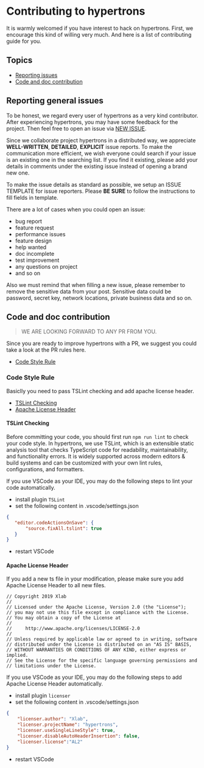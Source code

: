 # Contributing to hypertrons

It is warmly welcomed if you have interest to hack on hypertrons. First, we encourage this kind of willing very much. And here is a list of contributing guide for you.

## Topics

* [Reporting issues](#reporting-general-issues)
* [Code and doc contribution](#code-and-doc-contribution)

## Reporting general issues

To be honest, we regard every user of hypertrons as a very kind contributor. After experiencing hypertrons, you may have some feedback for the project. Then feel free to open an issue via [NEW ISSUE]('').

Since we collaborate project hypertrons in a distributed way, we appreciate **WELL-WRITTEN**, **DETAILED**, **EXPLICIT** issue reports. To make the communication more efficient, we wish everyone could search if your issue is an existing one in the searching list. If you find it existing, please add your details in comments under the existing issue instead of opening a brand new one.

To make the issue details as standard as possible, we setup an ISSUE TEMPLATE for issue reporters. Please **BE SURE** to follow the instructions to fill fields in template.

There are a lot of cases when you could open an issue:

* bug report
* feature request
* performance issues
* feature design
* help wanted
* doc incomplete
* test improvement
* any questions on project
* and so on

Also we must remind that when filling a new issue, please remember to remove the sensitive data from your post. Sensitive data could be password, secret key, network locations, private business data and so on.

## Code and doc contribution

> WE ARE LOOKING FORWARD TO ANY PR FROM YOU.

Since you are ready to improve hypertrons with a PR, we suggest you could take a look at the PR rules here.

* [Code Style Rule](#code-style-rule)

### Code Style Rule

Basiclly you need to pass TSLint checking and add apache license header.

* [TSLint Checking](#tslint-checking)
* [Apache License Header](#apache-license-header)

#### TSLint Checking

Before committing your code, you should first run `npm run lint` to check your code style. In hypertrons, we use TSLint, which is an extensible static analysis tool that checks TypeScript code for readability, maintainability, and functionality errors. It is widely supported across modern editors & build systems and can be customized with your own lint rules, configurations, and formatters.

If you use VSCode as your IDE, you may do the following steps to lint your code automatically.
* install plugin `TSLint`
* set the following content in .vscode/settings.json
``` json
{
   "editor.codeActionsOnSave": {
       "source.fixAll.tslint": true
   }
}
```
* restart VSCode

#### Apache License Header

If you add a new ts file in your modification, please make sure you add Apache License Header to all new files.
``` text
// Copyright 2019 Xlab
//
// Licensed under the Apache License, Version 2.0 (the "License");
// you may not use this file except in compliance with the License.
// You may obtain a copy of the License at
//
//     http://www.apache.org/licenses/LICENSE-2.0
//
// Unless required by applicable law or agreed to in writing, software
// distributed under the License is distributed on an "AS IS" BASIS,
// WITHOUT WARRANTIES OR CONDITIONS OF ANY KIND, either express or implied.
// See the License for the specific language governing permissions and
// limitations under the License.
```

If you use VSCode as your IDE, you may do the following steps to add Apache License Header automatically.
* install plugin `licenser`
* set the following content in .vscode/settings.json
``` json
{
    "licenser.author": "Xlab",
    "licenser.projectName": "hypertrons",
    "licenser.useSingleLineStyle": true,
    "licenser.disableAutoHeaderInsertion": false,
    "licenser.license":"AL2"
}
```
* restart VSCode
